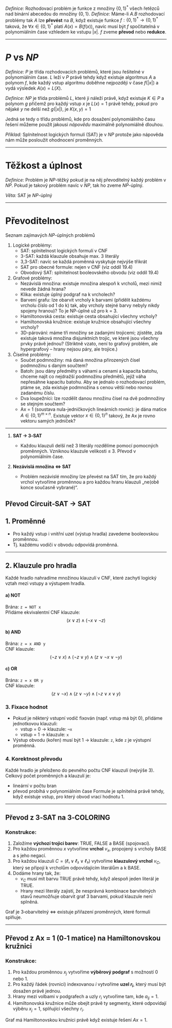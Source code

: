 *Definice:* Rozhodovací problém je funkce z množiny $\{ 0,1 \}^*$ všech řetězců nad binární abecedou do množiny $\{ 0,1 \}$.
*Definice:* Máme-li $A.B$ rozhodovací problémy tak $A$ lze **převést** na $B$, když existuje funkce $f: \{ 0,1 \}^* \to \{ 0,1 \}^*$ taková, že $\forall x \in \{ 0,1 \}^*$ platí $A(x) = B(f(x))$, navíc musí být $f$ spočitatelná v polynomiálním čase vzhledem ke vstupu $|x|$. $f$ zveme **převod** nebo **redukce**. 

---
# $P$ vs $NP$
*Definice:* $P$ je třída rozhodovacích problémů, které jsou řešitelné v polynomiálním čase. $L$ leží v $P$ právě tehdy když existuje algoritmus $A$ a polynom $f$, kde každý vstup algoritmu doběhne nejpozději v čase $f(|x|)$ a vydá výsledek $A(x) = L(X)$.

*Definice:* $NP$ je třída problémů $L$, které ji náleží právě, když existuje $K \in P$ a polynom $g$ přičemž pro každý vstup $x$ je $L(x)= 1$ právě tehdy, pokud pro nějaké $y$ ne delší než $g(|x|)$, je $K(x,y) = 1$

Jedná se tedy o třídu problémů, kde pro dosažení polynomiálního času řešení můžeme použít jakousi _nápovědu_ maximálně polynomiálně dlouhou.

*Příklad:* Splnitelnost logických formulí (SAT) je v $NP$ protože jako nápověda nám může posloužit ohodnocení proměnných.

---
# Těžkost a úplnost
*Definice:* Problém je $NP$-těžký pokud je na něj převoditelný každý problém v $NP$. Pokud je takový problém navíc v $NP$, tak ho zveme $NP$-úplný.

*Věta:* SAT je $NP$-úplný

--- 
# Převoditelnost
 Seznam zajímavých $NP$-úplných problémů
1. Logické problémy:
	- SAT: splnitelnost logických formulí v CNF
	- 3-SAT: každá klauzule obsahuje max. 3 literály
	- 3,3-SAT: navíc se každá proměnná vyskytuje nejvýše třikrát
	- SAT pro obecné formule: nejen v CNF (viz oddíl 19.4)
	- Obvodový SAT: splnitelnost booleovského obvodu (viz oddíl 19.4)
2. Grafové problémy:
	- Nezávislá množina: existuje množina alespoň k vrcholů, mezi nimiž nevede žádná hrana?
	- Klika: existuje úplný podgraf na k vrcholech?
	- Barvení grafu: lze obarvit vrcholy k barvami (přidělit každému vrcholu číslo od 1 do k) tak, aby vrcholy stejné barvy nebyly nikdy spojeny hranou)? To je NP-úplné už pro k = 3.
	- Hamiltonovská cesta: existuje cesta obsahující všechny vrcholy?
	- Hamiltonovská kružnice: existuje kružnice obsahující všechny vrcholy?
	- 3D-párování: máme tři množiny se zadanými trojicemi; zjistěte, zda existuje taková množina disjunktních trojic, ve které jsou všechny prvky právě jednou? (Striktně vzato, není to grafový problém, ale hypergrafový – hrany nejsou páry, ale trojice.)
3. Číselné problémy:
	- Součet podmnožiny: má daná množina přirozených čísel podmnožinu s daným součtem? 
	- Batoh: jsou dány předměty s váhami a cenami a kapacita batohu, chceme najít co nejdražší podmnožinu předmětů, jejíž váha nepřesáhne kapacitu batohu. Aby se jednalo o rozhodovací problém, ptáme se, zda existuje podmnožina s cenou větší nebo rovnou zadanému číslu.
	- Dva loupežníci: lze rozdělit danou množinu čísel na dvě podmnožiny se stejným součtem?
	- Ax = 1 (soustava nula-jedničkových lineárních rovnic): je dána matice $A \in \{0, 1\}^{m×n}$. Existuje vektor $x \in \{0, 1\}^n$ takový, že Ax je rovno vektoru samých jedniček?
---
1. **SAT $\to$ 3‑SAT**  
   - Každou klauzuli delší než 3 literály rozdělíme pomocí pomocných proměnných. Vzniknou klauzule velikosti $\leq$ 3. Převod v polynomiálním čase.

2. **Nezávislá množina $\iff$ SAT**  
   - Problém nezávislé množiny lze převést na SAT tím, že pro každý vrchol vytvoříme proměnnou a pro každou hranu klauzuli „ne(obě konce současně vybrané)“.
## Převod Circuit‑SAT → SAT
## 1. Proměnné
- Pro každý vstup i vnitřní uzel (výstup hradla) zavedeme booleovskou proměnnou.
- Tj. každému vodiči v obvodu odpovídá proměnná.
---
## 2. Klauzule pro hradla
Každé hradlo nahradíme množinou klauzulí v CNF, které zachytí logický vztah mezi vstupy a výstupem hradla.
#### a) NOT
Brána: `z = NOT x`  
Přidáme ekvivalentní CNF klauzule:
$$
(x \lor z) \land (\neg x \lor \neg z)
$$
#### b) AND
Brána: `z = x AND y`  
CNF klauzule:
$$
(\neg z \lor x) \land (\neg z \lor y) \land (z \lor \neg x \lor \neg y)
$$
#### c) OR
Brána: `z = x OR y`  
CNF klauzule:
$$
(z \lor \neg x) \land (z \lor \neg y) \land (\neg z \lor x \lor y)
$$
### 3. Fixace hodnot
- Pokud je některý vstupní vodič fixován (např. vstup má být 0), přidáme jednotkovou klauzuli:
	- vstup = 0 → klauzule: `¬x`
	- vstup = 1 → klauzule: `x`
- Výstup obvodu (kořen) musí být 1 → klauzule: `z`, kde `z` je výstupní proměnná.
### 4. Korektnost převodu
Každé hradlo je přeloženo do pevného počtu CNF klauzulí (nejvýše 3). Celkový počet proměnných a klauzulí je:
- lineární v počtu bran
- převod probíhá v polynomiálním čase
Formule je splnitelná právě tehdy, když existuje vstup, pro který obvod vrací hodnotu 1.
---
## Převod z 3‑SAT na 3‑COLORING
### Konstrukce:
1. Založíme **výchozí trojici barev**: TRUE, FALSE a BASE (spojovací).
2. Pro každou proměnnou $x$ vytvoříme **vrchol** $v_x$, propojený s vrcholy BASE a s jeho negací.
3. Pro každou klauzuli $C = (ℓ₁ ∨ ℓ₂ ∨ ℓ₃)$ vytvoříme **klauzulový vrchol** $v_C$, který se připojí k vrcholům odpovídajícím literálům a k BASE.
4. Dodáme hrany tak, že:
   - $v_C$ musí mít barvu TRUE právě tehdy, když alespoň jeden literál je TRUE.
   - Hrany mezi literály zajistí, že nesprávná kombinace barvitelných stavů neumožňuje obarvit graf 3 barvami, pokud klauzule není splněná.

Graf je 3‑obarvitelný $\iff$ existuje přiřazení proměnných, které formuli splňuje.

---
## Převod z Ax = 1 (0‑1 matice) na Hamiltonovskou kružnici
### Konstrukce:
1. Pro každou proměnnou $x_j$ vytvoříme **výběrový podgraf** s možností 0 nebo 1.
2. Pro každý řádek (rovnici) indexovanou $i$ vytvoříme **uzel $r_i$**, který musí být dosažen právě jednou.
3. Hrany mezi volbami v podgrafech a uzly $r_i$ vytvoříme tam, kde $a_{ij}=1$.
4. Hamiltonovská kružnice může obejít právě ty segmenty, které odpovídají výběru $x_j=1$, splňující všechny $r_i$.

Graf má Hamiltonovskou kružnici právě když existuje řešení $Ax=1$.
